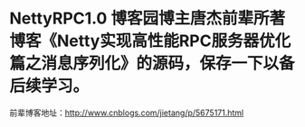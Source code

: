 # NettyRPC1.0 博客园博主唐杰前辈所著博客《Netty实现高性能RPC服务器优化篇之消息序列化》的源码，保存一下以备后续学习。
前辈博客地址：http://www.cnblogs.com/jietang/p/5675171.html
